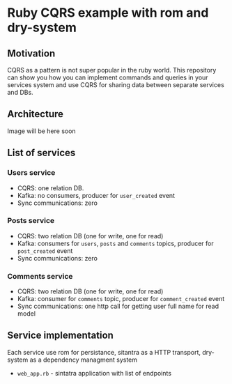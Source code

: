 # Ruby CQRS example with rom and dry-system

## Motivation

CQRS as a pattern is not super popular in the ruby world. This repository can show you how you can implement commands and queries in your services system and use CQRS for sharing data between separate services and DBs.

## Architecture

Image will be here soon

## List of services

### Users service 
* CQRS: one relation DB. 
* Kafka: no consumers, producer for `user_created` event
* Sync communications: zero

### Posts service 
* CQRS: two relation DB (one for write, one for read)
* Kafka: consumers for `users`, `posts` and `comments` topics, producer for `post_created` event
* Sync communications: zero

### Comments service 
* CQRS: two relation DB (one for write, one for read)
* Kafka: consumer for `comments` topic, producer for `comment_created` event
* Sync communications: one http call for getting user full name for read model

## Service implementation

Each service use rom for persistance, sitantra as a HTTP transport, dry-system as a dependency managment system

* `web_app.rb` - sintatra application with list of endpoints

